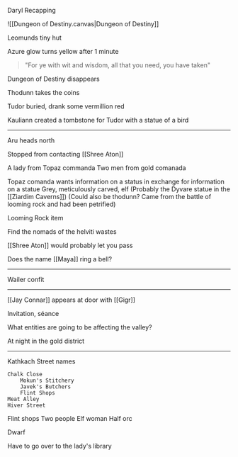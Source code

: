 Daryl Recapping

![[Dungeon of Destiny.canvas|Dungeon of Destiny]]

Leomunds tiny hut

Azure glow turns yellow after 1 minute

> "For ye with wit and wisdom, all that you need, you have taken"

Dungeon of Destiny disappears

Thodunn takes the coins

Tudor buried, drank some vermillion red

Kauliann created a tombstone for Tudor with a statue of a bird

<hr>

Aru heads north

Stopped from contacting [[Shree Aton]]

A lady from Topaz commanda
Two men from gold comanada

Topaz comanda wants information on a status in exchange for information on a statue
Grey, meticulously carved, elf
(Probably the Dyvare statue in the [[Ziardim Caverns]])
(Could also be thodunn? Came from the battle of looming rock and had been petrified)

Looming Rock item

Find the nomads of the helviti wastes

[[Shree Aton]] would probably let you pass

Does the name [[Maya]] ring a bell?


<hr>

Wailer confit

<hr>

[[Jay Connar]] appears at door with [[Gigr]]

Invitation, séance 

What entities are going to be affecting the valley?

At night in the gold district

<hr>

Kathkach Street names

	Chalk Close
		Mokun's Stitchery
		Javek's Butchers
		Flint Shops
	Meat Alley
	Hiver Street

Flint shops
	Two people
	Elf woman
	Half orc

Dwarf

Have to go over to the lady's library


